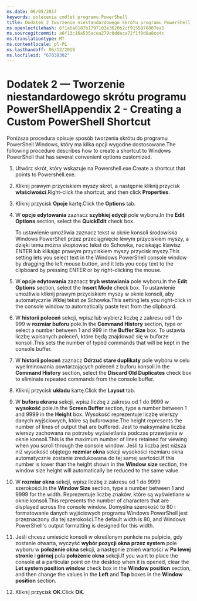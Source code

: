 ```yaml
---
ms.date: 06/05/2017
keywords: polecenia cmdlet programu PowerShell
title: Dodatek 2 Tworzenie niestandardowego skrótu programu PowerShell
ms.openlocfilehash: 6f1a6a8187b1797103e3620b2cf9155978807ea5
ms.sourcegitcommit: a6f13c16a535acea279c0ddeca72f1f0d8a8ce4c
ms.translationtype: MT
ms.contentlocale: pl-PL
ms.lasthandoff: 06/12/2019
ms.locfileid: "67030302"
---
```

# <a name="appendix-2---creating-a-custom-powershell-shortcut"></a><span data-ttu-id="c88a9-103">Dodatek 2 — Tworzenie niestandardowego skrótu programu PowerShell</span><span class="sxs-lookup"><span data-stu-id="c88a9-103">Appendix 2 - Creating a Custom PowerShell Shortcut</span></span>

<span data-ttu-id="c88a9-104">Poniższa procedura opisuje sposób tworzenia skrótu do programu PowerShell Windows, który ma kilka opcji wygodne dostosowane.</span><span class="sxs-lookup"><span data-stu-id="c88a9-104">The following procedure describes how to create a shortcut to Windows PowerShell that has several convenient options customized.</span></span>

1. <span data-ttu-id="c88a9-105">Utwórz skrót, który wskazuje na Powershell.exe.</span><span class="sxs-lookup"><span data-stu-id="c88a9-105">Create a shortcut that points to Powershell.exe.</span></span>

2. <span data-ttu-id="c88a9-106">Kliknij prawym przyciskiem myszy skrót, a następnie kliknij przycisk **właściwości**.</span><span class="sxs-lookup"><span data-stu-id="c88a9-106">Right-click the shortcut, and then click **Properties**.</span></span>

3. <span data-ttu-id="c88a9-107">Kliknij przycisk **Opcje** kartę.</span><span class="sxs-lookup"><span data-stu-id="c88a9-107">Click the **Options** tab.</span></span>

4. <span data-ttu-id="c88a9-108">W **opcje edytowania** zaznacz **szybkiej edycji** pole wyboru.</span><span class="sxs-lookup"><span data-stu-id="c88a9-108">In the **Edit Options** section, select the **QuickEdit** check box.</span></span>

    <span data-ttu-id="c88a9-109">To ustawienie umożliwia zaznacz tekst w oknie konsoli środowiska Windows PowerShell przez przeciągnięcie lewym przyciskiem myszy, a dzięki temu można skopiować tekst do Schowka, naciskając klawisz ENTER lub klikając prawym przyciskiem myszy przycisk myszy.</span><span class="sxs-lookup"><span data-stu-id="c88a9-109">This setting lets you select text in the Windows PowerShell console window by dragging the left mouse button, and it lets you copy text to the clipboard by pressing ENTER or by right-clicking the mouse.</span></span>

5. <span data-ttu-id="c88a9-110">W **opcje edytowania** zaznacz **tryb wstawiania** pole wyboru.</span><span class="sxs-lookup"><span data-stu-id="c88a9-110">In the **Edit Options** section, select the **Insert Mode** check box.</span></span> <span data-ttu-id="c88a9-111">To ustawienie umożliwia kliknij prawym przyciskiem myszy w oknie konsoli, aby automatycznie Wklej tekst ze Schowka.</span><span class="sxs-lookup"><span data-stu-id="c88a9-111">This setting lets you right-click in the console window to automatically paste text from the clipboard.</span></span>

6. <span data-ttu-id="c88a9-112">W **historii poleceń** sekcji, wpisz lub wybierz liczbę z zakresu od 1 do 999 w **rozmiar buforu** pole.</span><span class="sxs-lookup"><span data-stu-id="c88a9-112">In the **Command History** section, type or select a number between 1 and 999 in the **Buffer Size** box.</span></span> <span data-ttu-id="c88a9-113">To ustawia liczbę wpisanych poleceń, które będą znajdować się w buforze konsoli.</span><span class="sxs-lookup"><span data-stu-id="c88a9-113">This sets the number of typed commands that will be kept in the console buffer.</span></span>

7. <span data-ttu-id="c88a9-114">W **historii poleceń** zaznacz **Odrzuć stare duplikaty** pole wyboru w celu wyeliminowania powtarzających poleceń z buforu konsoli.</span><span class="sxs-lookup"><span data-stu-id="c88a9-114">In the **Command History** section, select the **Discard Old Duplicates** check box to eliminate repeated commands from the console buffer.</span></span>

8. <span data-ttu-id="c88a9-115">Kliknij przycisk **układu** kartę.</span><span class="sxs-lookup"><span data-stu-id="c88a9-115">Click the **Layout** tab.</span></span>

9. <span data-ttu-id="c88a9-116">W **buforu ekranu** sekcji, wpisz liczbę z zakresu od 1 do 9999 w **wysokość** pole.</span><span class="sxs-lookup"><span data-stu-id="c88a9-116">In the **Screen Buffer** section, type a number between 1 and 9999 in the **Height** box.</span></span> <span data-ttu-id="c88a9-117">Wysokość reprezentuje liczbę wierszy danych wyjściowych, które są buforowane.</span><span class="sxs-lookup"><span data-stu-id="c88a9-117">The height represents the number of lines of output that are buffered.</span></span> <span data-ttu-id="c88a9-118">Jest to maksymalna liczba wierszy zachowana na potrzeby wyświetlania podczas przewijania w oknie konsoli.</span><span class="sxs-lookup"><span data-stu-id="c88a9-118">This is the maximum number of lines retained for viewing when you scroll through the console window.</span></span> <span data-ttu-id="c88a9-119">Jeśli ta liczba jest niższa niż wysokość objętego **rozmiar okna** sekcji wysokości rozmiaru okna automatycznie zostanie zredukowana do tej samej wartości.</span><span class="sxs-lookup"><span data-stu-id="c88a9-119">If this number is lower than the height shown in the **Window size** section, the window size height will automatically be reduced to the same value.</span></span>

10. <span data-ttu-id="c88a9-120">W **rozmiar okna** sekcji, wpisz liczbę z zakresu od 1 do 9999 szerokości.</span><span class="sxs-lookup"><span data-stu-id="c88a9-120">In the **Window Size** section, type a number between 1 and 9999 for the width.</span></span> <span data-ttu-id="c88a9-121">Reprezentuje liczbę znaków, które są wyświetlane w oknie konsoli.</span><span class="sxs-lookup"><span data-stu-id="c88a9-121">This represents the number of characters that are displayed across the console window.</span></span> <span data-ttu-id="c88a9-122">Domyślna szerokość to 80 i formatowanie danych wyjściowych programu Windows PowerShell jest przeznaczony dla tej szerokości.</span><span class="sxs-lookup"><span data-stu-id="c88a9-122">The default width is 80, and Windows PowerShell's output formatting is designed for this width.</span></span>

11. <span data-ttu-id="c88a9-123">Jeśli chcesz umieścić konsoli w określonym punkcie na pulpicie, gdy zostanie otwarta, wyczyść **wybór pozycji okna przez system** pole wyboru w **położenie okna** sekcji, a następnie zmień wartości w  **Po lewej stronie** i **górnej** pola **położenie okna** sekcji.</span><span class="sxs-lookup"><span data-stu-id="c88a9-123">If you want to place the console at a particular point on the desktop when it is opened, clear the **Let system position window** check box in the **Window position** section, and then change the values in the **Left** and **Top** boxes in the **Window position** section.</span></span>

12. <span data-ttu-id="c88a9-124">Kliknij przycisk **OK**.</span><span class="sxs-lookup"><span data-stu-id="c88a9-124">Click **OK**.</span></span>
